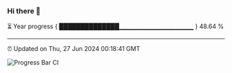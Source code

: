 ### Hi there 👋

⏳ Year progress { ██████████████▁▁▁▁▁▁▁▁▁▁▁▁▁▁▁▁ } 48.64 %

---

⏰ Updated on Thu, 27 Jun 2024 00:18:41 GMT

![Progress Bar CI](https://github.com/liununu/liununu/workflows/Progress%20Bar%20CI/badge.svg)
